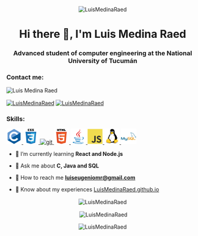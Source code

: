 <p align="center"><img src="https://img.freepik.com/foto-gratis/programador-computadoras-usando-computadora-portatil_53876-96073.jpg?size=626&ext=jpg&ga=GA1.2.529977817.1666396012&semt=sph" alt="LuisMedinaRaed" /> </p>

<h1 align="center">Hi there 👋, I'm Luis Medina Raed</h1>
<h3 align="center">Advanced student of computer engineering at the National University of Tucumán</h3>

### Contact me:

<p align="left"> <img src="https://komarev.com/ghpvc/?username=LuisMedinaRaed&label=Profile%20views&color=0e75b6&style=flat" alt="Luis Medina Raed" /> </p>

<p align="left">
<a href="https://www.linkedin.com/in/luismedinaraed" target="blank"><img align="center" src="https://raw.githubusercontent.com/rahuldkjain/github-profile-readme-generator/master/src/images/icons/Social/linked-in-alt.svg" alt="LuisMedinaRaed" height="30" width="40" /></a> <a href="https://www.instagram.com/luis_medina02/" target="blank"><img align="center" src="https://raw.githubusercontent.com/rahuldkjain/github-profile-readme-generator/master/src/images/icons/Social/instagram.svg" alt="LuisMedinaRaed" height="30" width="40" /></a>
</p>

<h3 align="left">Skills:</h3>
<p align="left"> 
  <a href="https://www.cprogramming.com/" target="_blank" rel="noreferrer"> <img src="https://raw.githubusercontent.com/devicons/devicon/master/icons/c/c-original.svg" alt="c" width="40" height="40"/> </a> 
  <a href="https://www.w3schools.com/css/" target="_blank" rel="noreferrer"> <img src="https://raw.githubusercontent.com/devicons/devicon/master/icons/css3/css3-original-wordmark.svg" alt="css3" width="40" height="40"/> </a> 
  <a href="https://git-scm.com/" target="_blank" rel="noreferrer"> <img src="https://www.vectorlogo.zone/logos/git-scm/git-scm-icon.svg" alt="git" width="40" height="40"/> 
  </a> <a href="https://www.w3.org/html/" target="_blank" rel="noreferrer"> <img src="https://raw.githubusercontent.com/devicons/devicon/master/icons/html5/html5-original-wordmark.svg" alt="html5" width="40" height="40"/> </a> 
  <a href="https://www.java.com" target="_blank" rel="noreferrer"> <img src="https://raw.githubusercontent.com/devicons/devicon/master/icons/java/java-original.svg" alt="java" width="40" height="40"/> </a> 
  <a href="https://developer.mozilla.org/en-US/docs/Web/JavaScript" target="_blank" rel="noreferrer"> <img src="https://raw.githubusercontent.com/devicons/devicon/master/icons/javascript/javascript-original.svg" alt="javascript" width="40" height="40"/> </a> 
  <a href="https://www.linux.org/" target="_blank" rel="noreferrer"> <img src="https://raw.githubusercontent.com/devicons/devicon/master/icons/linux/linux-original.svg" alt="linux" width="40" height="40"/> </a> 
  <a href="https://www.mysql.com/" target="_blank" rel="noreferrer"> <img src="https://raw.githubusercontent.com/devicons/devicon/master/icons/mysql/mysql-original-wordmark.svg" alt="mysql" width="40" height="40"/> </a> 
</p>

- :hammer: I’m currently learning **React and Node.js**

- :speech_balloon: Ask me about **C, Java and SQL**

- :e-mail: How to reach me **luiseugeniomr@gmail.com**

- :construction_worker: Know about my experiences [LuisMedinaRaed.github.io](https://www.LuisMedinaRaed.github.io)

<center>

<p><img align="center" src="https://github-readme-stats.vercel.app/api/top-langs?username=LuisMedinaRaed&show_icons=true&locale=en&layout=compact" alt="LuisMedinaRaed" /></p>

<p>&nbsp;<img align="center" src="https://github-readme-stats.vercel.app/api?username=LuisMedinaRaed&show_icons=true&locale=en" alt="LuisMedinaRaed" /></p>

<p><img align="center" src="https://github-readme-streak-stats.herokuapp.com/?user=LuisMedinaRaed&" alt="LuisMedinaRaed" /></p>

</center>